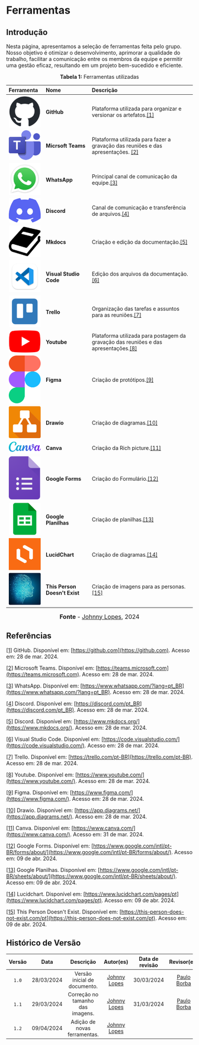 # Ferramentas
## Introdução
Nesta página, apresentamos a seleção de ferramentas feita pelo grupo. Nosso objetivo é otimizar o desenvolvimento, aprimorar a qualidade do trabalho, facilitar a comunicação entre os membros da equipe e permitir uma gestão eficaz, resultando em um projeto bem-sucedido e eficiente.

<p align="center" > <strong> Tabela 1:</Strong> Ferramentas utilizadas</font> <gitbr></p>

|Ferramenta|Nome|Descrição|
|:--|:--|:--|
|<img src="../../imagens/ferramentas/github-logo.png" alt="Logo do GitHub" width="100px">|<strong> GitHub|Plataforma utilizada para organizar e versionar os artefatos.<a id="TEC1" href="#RP1">[1]</a> |
|<img src="../../imagens/ferramentas/Teams-logo.png" alt="Logo do Teams" width="100px">|<strong>Micrsoft Teams| Plataforma utilizada para fazer a gravação das reuniões e das apresentações. <a id="RP2" href="#TEC2">[2]</a> |
|<img src="../../imagens/ferramentas/WhatsApp-logo.png" alt="Logo do WhatsApp" width="100px">|<strong>WhatsApp|Principal canal de comunicação da equipe.<a id="RP3" href="#TEC3">[3]</a>|
|<img src="../../imagens/ferramentas/discord-logo.png" alt="Logo do Discord" width="100px">|<strong>Discord|Canal de comunicação e transferência de arquivos.<a id="RP4" href="#TEC4">[4]</a>|
|<img src="../../imagens/ferramentas/mkdocs-logo.png" alt="Logo do Mkdocs" width="100px">|<strong>Mkdocs|Criação e edição da documentação.<a id="RP5" href="#TEC5">[5]</a>|
|<img src="../../imagens/ferramentas/Vscode-logo.png" alt="Logo do Vscode" width="100px">|<strong>Visual Studio Code|Edição dos arquivos da documentação.<a id="RP6" href="#TEC6">[6]</a>|
|<img src="../../imagens/ferramentas/trello-logo.png" alt="Logo do Trello" width="100px">|<strong>Trello|Organização das tarefas e assuntos para as reuniões.<a id="RP7" href="#TEC7">[7]</a>|
|<img src="../../imagens/ferramentas/youtube-logo.png" alt="Logo do Youtube" width="100px">|<strong>Youtube|Plataforma utilizada para postagem da gravação das reuniões e das apresentações.<a id="RP8" href="#TEC8">[8]</a>|
|<img src="../../imagens/ferramentas/figma-logo.png" alt="Logo do Figma" width="100px">|<strong>Figma|Criação de protótipos.<a id="RP9" href="#TEC9">[9]</a>|
|<img src="../../imagens/ferramentas/drawio-logo.png" alt="Logo do Drawio" width="100px">|<strong>Drawio|Criação de diagramas.<a id="RP10" href="#TEC10">[10]</a>|
|<img src="../../imagens/ferramentas/canva-logo.png" alt="Logo do canva" width="100px">|<strong>Canva|Criação da Rich picture.<a id="RP11" href="#TEC11">[11]</a>|
|<img src="../../imagens/ferramentas/GoogleForms-Logo.png" alt="Logo do Google Forms" width="100px">|<strong>Google Forms|Criação do Formulário.<a id="RP12" href="#TEC12">[12]</a>|
|<img src="../../imagens/ferramentas/googlePlanilhas-logo.png" alt="Logo do Google Planinhas" width="100px">|<strong>Google Planilhas|Criação de planilhas.<a id="RP13" href="#TEC13">[13]</a>|
|<img src="../../imagens/ferramentas/lucidchart-logo.png" alt="Logo do LucidChart" width="100px">|<strong>LucidChart|Criação de diagramas.<a id="RP14" href="#TEC14">[14]</a>|
|<img src="../../imagens/ferramentas/thispersondoesntexist-logo.png" alt="Logo do This Person Doesn't Exist" width="100px">|<strong>This Person Doesn't Exist|Criação de imagens para as personas.<a id="RP15" href="#TEC15">[15]</a>|

<font size="3"><p style="text-align: center"><b>Fonte</b> - [Johnny Lopes](https://github.com/JohnnyLopess), 2024</p></font>


## Referências

<a id="RP1" href="#TEC1">[1]</a> GitHub. Disponível em: [https://github.com](https://github.com). Acesso em: 28 de mar. 2024.

<a id="TEC2" href="#RP2">[2]</a> Microsoft Teams. Disponível em: [https://teams.microsoft.com](https://teams.microsoft.com). Acesso em: 28 de mar. 2024.

<a id="TEC3" href="#RP3">[3]</a> WhatsApp. Disponível em: [https://www.whatsapp.com/?lang=pt_BR](https://www.whatsapp.com/?lang=pt_BR). Acesso em: 28 de mar. 2024.

<a id="TEC4" href="#RP4">[4]</a> Discord. Disponível em: [https://discord.com/pt_BR](https://discord.com/pt_BR). Acesso em: 28 de mar. 2024.

<a id="TEC5" href="#RP5">[5]</a> Discord. Disponível em: [https://www.mkdocs.org/](https://www.mkdocs.org/). Acesso em: 28 de mar. 2024.

<a id="TEC6" href="#RP6">[6]</a> Visual Studio Code. Disponível em: [https://code.visualstudio.com/](https://code.visualstudio.com/). Acesso em: 28 de mar. 2024.

<a id="TEC7" href="#RP7">[7]</a> Trello. Disponível em: [https://trello.com/pt-BR](https://trello.com/pt-BR). Acesso em: 28 de mar. 2024.

<a id="TEC8" href="#RP8">[8]</a> Youtube. Disponível em: [https://www.youtube.com/](https://www.youtube.com/). Acesso em: 28 de mar. 2024.

<a id="TEC9" href="#RP9">[9]</a> Figma. Disponível em: [https://www.figma.com/](https://www.figma.com/). Acesso em: 28 de mar. 2024.

<a id="TEC10" href="#RP10">[10]</a> Drawio. Disponível em: [https://app.diagrams.net/](https://app.diagrams.net/). Acesso em: 28 de mar. 2024.

<a id="TEC11" href="#RP11">[11]</a> Canva. Disponível em: [https://www.canva.com/](https://www.canva.com/). Acesso em: 31 de mar. 2024.

<a id="TEC12" href="#RP12">[12]</a> Google Forms. Disponível em: [https://www.google.com/intl/pt-BR/forms/about/](https://www.google.com/intl/pt-BR/forms/about/). Acesso em: 09 de abr. 2024.

<a id="TEC13" href="#RP13">[13]</a> Google Planilhas. Disponível em: [https://www.google.com/intl/pt-BR/sheets/about/](https://www.google.com/intl/pt-BR/sheets/about/). Acesso em: 09 de abr. 2024.

<a id="TEC14" href="#RP14">[14]</a> Lucidchart. Disponível em: [https://www.lucidchart.com/pages/pt](https://www.lucidchart.com/pages/pt). Acesso em: 09 de abr. 2024.

<a id="TEC15" href="#RP15">[15]</a> This Person Doesn't Exist. Disponível em: [https://this-person-does-not-exist.com/pt](https://this-person-does-not-exist.com/pt). Acesso em: 09 de abr. 2024.


## Histórico de Versão
| Versão | Data | Descrição | Autor(es) | Data de revisão | Revisor(es) |
| :-: | :-: | :-: | :-: | :-: | :-: |
| `1.0` | 28/03/2024  | Versão inicial de documento. | [Johnny Lopes](https://github.com/JohnnyLopess) | 30/03/2024 | [Paulo Borba](https://github.com/paulohborba) |
| `1.1` | 29/03/2024  | Correção no tamanho das imagens. | [Johnny Lopes](https://github.com/JohnnyLopess) | 31/03/2024 | [Paulo Borba](https://github.com/paulohborba) |
| `1.2` | 09/04/2024  | Adição de novas ferramentas. | [Johnny Lopes](https://github.com/JohnnyLopess) |  |  |